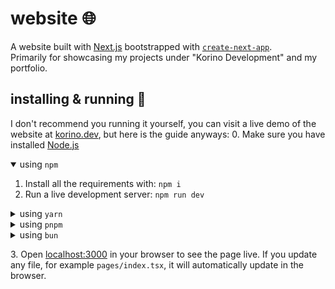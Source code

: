 # website 🌐
A website built with [Next.js](https://nextjs.org/) bootstrapped with [`create-next-app`](https://github.com/vercel/next.js/tree/canary/packages/create-next-app).
<br>
Primarily for showcasing my projects under "Korino Development" and my portfolio.

## installing & running 📩
I don't recommend you running it yourself, you can visit a live demo of the website at [korino.dev](https://korino.dev), but here is the guide anyways:
0. Make sure you have installed [Node.js](https://nodejs.org/en/download/)
<details open>
    <summary>using <code>npm</code></summary>
    <ol>
        <li>Install all the requirements with: <code>npm i</code></li>
        <li>Run a live development server: <code>npm run dev</code></li>
    </ol>
</details>

<details>
    <summary>using <code>yarn</code></summary>
    <ol>
        <li>Install all the requirements with: <code>yarn i</code></li>
        <li>Run a live development server: <code>yarn dev</code></li>
    </ol>
</details>

<details>
    <summary>using <code>pnpm</code></summary>
    <ol>
        <li>Install all the requirements with: <code>pnpm i</code></li>
        <li>Run a live development server: <code>pnpm dev</code></li>
    </ol>
</details>

<details>
    <summary>using <code>bun</code></summary>
    <ol>
        <li>Install all the requirements with: <code>bun i</code></li>
        <li>Run a live development server: <code>bun run dev</code></li>
    </ol>
</details>

​3. Open [localhost:3000](http://localhost:3000) in your browser to see the page live.
If you update any file, for example `pages/index.tsx`, it will automatically update in the browser.